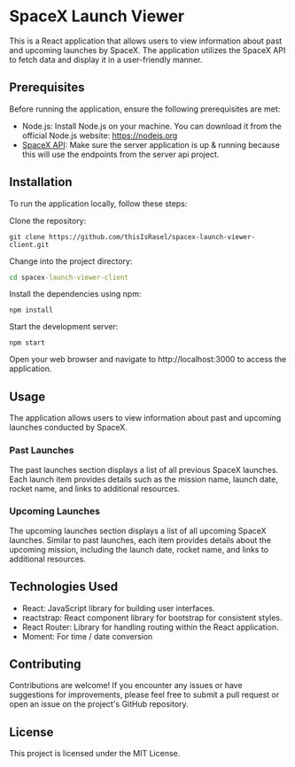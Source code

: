 # SpaceX Launch Viewer
This is a React application that allows users to view information about past and upcoming launches by SpaceX. The application utilizes the SpaceX API to fetch data and display it in a user-friendly manner.

## Prerequisites
Before running the application, ensure the following prerequisites are met:

* Node.js: Install Node.js on your machine. You can download it from the official Node.js website: https://nodejs.org
* [SpaceX API](https://github.com/thisIsRasel/spacex-launch-viewer-server.git): Make sure the server application is up & running because this will use the endpoints from the server api project.

## Installation
To run the application locally, follow these steps:

Clone the repository:
```shell
git clone https://github.com/thisIsRasel/spacex-launch-viewer-client.git
```

Change into the project directory:
```cmd
cd spacex-launch-viewer-client
```

Install the dependencies using npm:
```
npm install
```

Start the development server:
```
npm start
```

Open your web browser and navigate to http://localhost:3000 to access the application.

## Usage
The application allows users to view information about past and upcoming launches conducted by SpaceX.

### Past Launches
The past launches section displays a list of all previous SpaceX launches. Each launch item provides details such as the mission name, launch date, rocket name, and links to additional resources.

### Upcoming Launches
The upcoming launches section displays a list of all upcoming SpaceX launches. Similar to past launches, each item provides details about the upcoming mission, including the launch date, rocket name, and links to additional resources.

## Technologies Used
* React: JavaScript library for building user interfaces.
* reactstrap: React component library for bootstrap for consistent styles.
* React Router: Library for handling routing within the React application.
* Moment: For time / date conversion

## Contributing
Contributions are welcome! If you encounter any issues or have suggestions for improvements, please feel free to submit a pull request or open an issue on the project's GitHub repository.

## License
This project is licensed under the MIT License.